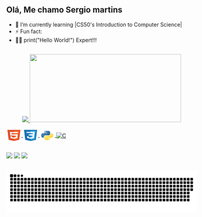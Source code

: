 
## Olá, Me chamo Sergio martins

 - 🌱 I’m currently learning |CS50's Introduction to Computer Science| 
-  ⚡ Fun fact: 
- 🐱‍💻 print("Hello World!") Expert!!! 
##


<div align="center">
  <a href="https://github.com/smmartins">
  <img height="180em"  src="https://github-readme-stats.vercel.app/api?username=smmartins&show_icons=true&theme=gruvbox&include_all_commits=true&count_private=true"/>
  <img height="180em" width="400" src="https://github-readme-stats.vercel.app/api/top-langs/?username=smmartins&layout=compact&langs_count=7&theme=gruvbox"/>
</div>
  
  </div>
<div style="display: inline_block"><br>
  <img align="center" alt="HTML" height="30" width="40" src="https://raw.githubusercontent.com/devicons/devicon/master/icons/html5/html5-original.svg">
  <img align="center" alt="CSS" height="30" width="40" src="https://raw.githubusercontent.com/devicons/devicon/master/icons/css3/css3-original.svg">
  <img align="center" alt="Python" height="30" width="40" src="https://raw.githubusercontent.com/devicons/devicon/master/icons/python/python-original.svg">
  <img align="center" alt="C" height="30" width="40" src="https://cdn.jsdelivr.net/gh/devicons/devicon/icons/c/c-original.svg">
  
</div>
  
  
 ##
  
  <div> 
     <a href="https://instagram.com/sergiooomartiins" target="_blank"><img src="https://img.shields.io/badge/-Instagram-%23E4405F?style=for-the-badge&logo=instagram&logoColor=white" target="_blank"></a>
  <a href = "mailto:smmartinsnt@gmail.com"><img src="https://img.shields.io/badge/Gmail-D14836?style=for-the-badge&logo=gmail&logoColor=white" target="_blank"></a>
  <a href="https://www.linkedin.com/in/sergio-manoel-martins-pereira-neto-055190226" target="_blank"><img src="https://img.shields.io/badge/-LinkedIn-%230077B5?style=for-the-badge&logo=linkedin&logoColor=white" target="_blank"></a> 
 
</div>

##
  
  ![Snake animation](https://github.com/smmartins/smmartins/blob/output/github-contribution-grid-snake.svg)
  
